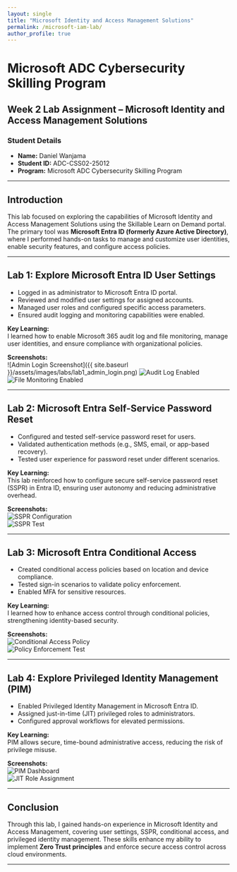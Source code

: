 ```yaml
---
layout: single
title: "Microsoft Identity and Access Management Solutions"
permalink: /microsoft-iam-lab/
author_profile: true
---
```


# Microsoft ADC Cybersecurity Skilling Program

## Week 2 Lab Assignment – Microsoft Identity and Access Management Solutions

### Student Details
- **Name:** Daniel Wanjama  
- **Student ID:** ADC-CSS02-25012  
- **Program:** Microsoft ADC Cybersecurity Skilling Program  

---

## Introduction
This lab focused on exploring the capabilities of Microsoft Identity and Access Management Solutions using the Skillable Learn on Demand portal. The primary tool was **Microsoft Entra ID (formerly Azure Active Directory)**, where I performed hands-on tasks to manage and customize user identities, enable security features, and configure access policies.

---

## Lab 1: Explore Microsoft Entra ID User Settings
- Logged in as administrator to Microsoft Entra ID portal.
- Reviewed and modified user settings for assigned accounts.
- Managed user roles and configured specific access parameters.
- Ensured audit logging and monitoring capabilities were enabled.

**Key Learning:**  
I learned how to enable Microsoft 365 audit log and file monitoring, manage user identities, and ensure compliance with organizational policies.

**Screenshots:**  
![Admin Login Screenshot]({{ site.baseurl }}/assets/images/labs/lab1_admin_login.png)
![Audit Log Enabled](/assets/images/labs/lab1_audit_log_enabled.png)  
![File Monitoring Enabled](/assets/images/labs/lab1_file_monitoring_enabled.png)  

---

## Lab 2: Microsoft Entra Self-Service Password Reset
- Configured and tested self-service password reset for users.
- Validated authentication methods (e.g., SMS, email, or app-based recovery).
- Tested user experience for password reset under different scenarios.

**Key Learning:**  
This lab reinforced how to configure secure self-service password reset (SSPR) in Entra ID, ensuring user autonomy and reducing administrative overhead.

**Screenshots:**  
![SSPR Configuration](/assets/images/labs/lab2_sspr_configuration.png)  
![SSPR Test](/assets/images/labs/lab2_sspr_test.png)  

---

## Lab 3: Microsoft Entra Conditional Access
- Created conditional access policies based on location and device compliance.
- Tested sign-in scenarios to validate policy enforcement.
- Enabled MFA for sensitive resources.

**Key Learning:**  
I learned how to enhance access control through conditional policies, strengthening identity-based security.

**Screenshots:**  
![Conditional Access Policy](/assets/images/labs/lab3_conditional_access_policy.png)  
![Policy Enforcement Test](/assets/images/labs/lab3_policy_enforcement_test.png)  

---

## Lab 4: Explore Privileged Identity Management (PIM)
- Enabled Privileged Identity Management in Microsoft Entra ID.
- Assigned just-in-time (JIT) privileged roles to administrators.
- Configured approval workflows for elevated permissions.

**Key Learning:**  
PIM allows secure, time-bound administrative access, reducing the risk of privilege misuse.

**Screenshots:**  
![PIM Dashboard](/assets/images/labs/lab4_pim_dashboard.png)  
![JIT Role Assignment](/assets/images/labs/lab4_jit_role_assignment.png)  

---

## Conclusion
Through this lab, I gained hands-on experience in Microsoft Identity and Access Management, covering user settings, SSPR, conditional access, and privileged identity management. These skills enhance my ability to implement **Zero Trust principles** and enforce secure access control across cloud environments.

---
